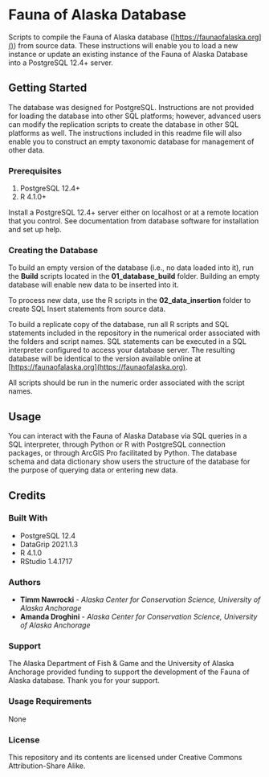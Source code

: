 # Fauna of Alaska Database
Scripts to compile the Fauna of Alaska database ([https://faunaofalaska.org]()) from source data. These instructions will enable you to load a new instance or update an existing instance of the Fauna of Alaska Database into a PostgreSQL 12.4+ server. 

## Getting Started

The database was designed for PostgreSQL. Instructions are not provided for loading the database into other SQL platforms; however, advanced users can modify the replication scripts to create the database in other SQL platforms as well. The instructions included in this readme file will also enable you to construct an empty taxonomic database for management of other data.

### Prerequisites
1. PostgreSQL 12.4+
2. R 4.1.0+

Install a PostgreSQL 12.4+ server either on localhost or at a remote location that you control. See documentation from database software for installation and set up help.

### Creating the Database

To build an empty version of the database (i.e., no data loaded into it), run the **Build** scripts located in the **01_database_build** folder. Building an empty database will enable new data to be inserted into it. 

To process new data, use the R scripts in the **02_data_insertion** folder to create SQL Insert statements from source data. 

To build a replicate copy of the database, run all R scripts and SQL statements included in the repository in the numerical order associated with the folders and script names. SQL statements can be executed in a SQL interpreter configured to access your database server. The resulting database will be identical to the version available online at [https://faunaofalaska.org](https://faunaofalaska.org). 

All scripts should be run in the numeric order associated with the script names. 

## Usage

You can interact with the Fauna of Alaska Database via SQL queries in a SQL interpreter, through Python or R with PostgreSQL connection packages, or through ArcGIS Pro facilitated by Python. The database schema and data dictionary show users the structure of the database for the purpose of querying data or entering new data. 

## Credits

### Built With
* PostgreSQL 12.4
* DataGrip 2021.1.3
* R 4.1.0
* RStudio 1.4.1717

### Authors

* **Timm Nawrocki** - *Alaska Center for Conservation Science, University of Alaska Anchorage*
* **Amanda Droghini** - *Alaska Center for Conservation Science, University of Alaska Anchorage* 

### Support

The Alaska Department of Fish & Game and the University of Alaska Anchorage provided funding to support the development of the Fauna of Alaska database. Thank you for your support.

### Usage Requirements

None

### License

This repository and its contents are licensed under Creative Commons Attribution-Share Alike.
